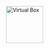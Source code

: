 <body>
    <a href="https://www.virtualbox.org/">
        <img align="center" alt="Virtual Box" height="100" width="100" src="https://www.virtualbox.org/graphics/vbox_logo2_gradient.png" alt="VirtualBox"/>
